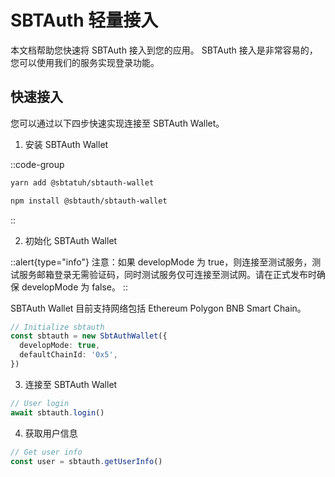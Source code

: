 # SBTAuth 轻量接入

本文档帮助您快速将 SBTAuth 接入到您的应用。 SBTAuth 接入是非常容易的，您可以使用我们的服务实现登录功能。

## 快速接入

您可以通过以下四步快速实现连接至 SBTAuth Wallet。

1. 安装 SBTAuth Wallet

::code-group
  ```bash [Yarn]
  yarn add @sbtatuh/sbtauth-wallet
  ```
  ```bash [NPM]
  npm install @sbtauth/sbtauth-wallet
  ```
::

2. 初始化 SBTAuth Wallet

::alert{type="info"}
注意：如果 developMode 为 true，则连接至测试服务，测试服务邮箱登录无需验证码，同时测试服务仅可连接至测试网。请在正式发布时确保 developMode 为 false。
::

SBTAuth Wallet 目前支持网络包括 Ethereum Polygon BNB Smart Chain。

```typescript
// Initialize sbtauth
const sbtauth = new SbtAuthWallet({
  developMode: true,
  defaultChainId: '0x5',
})
```
3.  连接至 SBTAuth Wallet

```typescript
// User login
await sbtauth.login()
```

4. 获取用户信息

```typescript
// Get user info
const user = sbtauth.getUserInfo()
```
